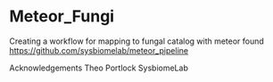 # Meteor_Fungi
Creating a workflow for mapping to fungal catalog with meteor found https://github.com/sysbiomelab/meteor_pipeline

Acknowledgements
Theo Portlock
SysbiomeLab
